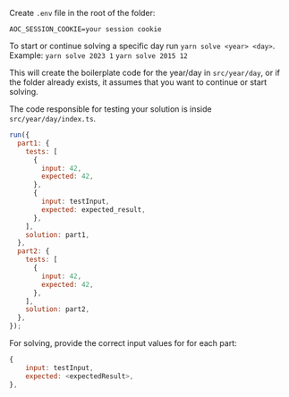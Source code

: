 Create `.env` file in the root of the folder:

```
AOC_SESSION_COOKIE=your session cookie
```

To start or continue solving a specific day run `yarn solve <year> <day>`.
Example:
`yarn solve 2023 1` 
`yarn solve 2015 12`

This will create the boilerplate code for the year/day in `src/year/day`, or if the folder already exists, it assumes that you want to continue or start solving.

The code responsible for testing your solution is inside `src/year/day/index.ts`.

```javascript
run({
  part1: {
    tests: [
      {
        input: 42,
        expected: 42,
      },
      {
        input: testInput,
        expected: expected_result,
      },
    ],
    solution: part1,
  },
  part2: {
    tests: [
      {
        input: 42,
        expected: 42,
      },
    ],
    solution: part2,
  },
});
```

For solving, provide the correct input values for for each part:


```javascript
{
    input: testInput,
    expected: <expectedResult>,
},
```